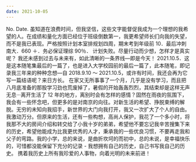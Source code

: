 ```yaml
---
date: 2021-10-05
---
```


No.
Date.
虽知道在浪费时间，但我坚信，这些文字能督促我成为一个理想的我希望的人。在成绩和量化方面已经位于班级倒数第一，我更希望师长们向我的失望，而不是我已表现。严格按照计划本室排规划四周，期末考到年级前 10．最后冲刺南大．660 ＋．务必保证理综 90％．
计划失败。尽量行动而少想，怎样才是真实呢？
我还未感到过去与未来有，如此清晰的一条界线—即是今天！
2021.10.5．这是这本随笔集最后的一篇了，也是进入大学校园前的最后一篇了，此本随笔，即记录我三年来的种种念想—自 2018.9.10 ～ 2021.10.5，或许有时间，我还会再为它写一篇结语呢？来日方长。
在家又无所事事了一个月，几乎是没有学习，而且把八月底准备的那股学习劲也荒废掉了，暑假的开始轰轰烈烈，其结束却是这样无声无息···离开生活了 12 年的地方，离别时会有怎样的感情？固然在雨夜的氛围下，我会有一些怀念吧，但更多的是对南京的向往。对新生活的希望、挣脱束缚的解脱。无穷的未知向我招手，新世界的大门向我打开，我又一次扩大了个人的自由。我激动万分。但原来的生活，还有一些构想，高尚人保护，我花了一个多小时，将我那不大的房间介绍和转交给了小我十岁的弟弟，希望他不要忘记我辛苦搜集下来的历史，希望他能成为比我更优秀的人才，秉承我的一些优良习惯，不要再走我和父子的弯路。我的小学，总的来说，是曲折坎坷的而初中，总的未说，是幸福快乐的，可惜都没能保留下充分的记录 - 我想拥有自己的历史，自己书写我自己的历史。
携着我历史上所有我珍爱的人事物，向着光明的未来前进！
